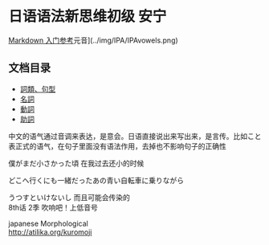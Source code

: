 日语语法新思维初级 安宁
====

[Markdown 入门参考](http://xianbai.me/learn-md/)元音](../img/IPA/IPAvowels.png)

文档目录
----

* [詞類、句型](article/詞類、句型.md)
* [名詞](article/名詞.md) 
* [動詞](article/動詞.md) 
* [助詞](article/助詞.md)

中文的语气通过音调来表达，是意会。日语直接说出来写出来，是言传。比如こと 表正式的语气，在句子里面没有语法作用，去掉也不影响句子的正确性      



僕がまだ小さかった頃 在我过去还小的时候   

どこへ行くにも一緒だったあの青い自転車に乗りながら


うつすといけないし  而且可能会传染的  
8th话  2季  吹响吧！上低音号  

japanese Morphological  
http://atilika.org/kuromoji  



